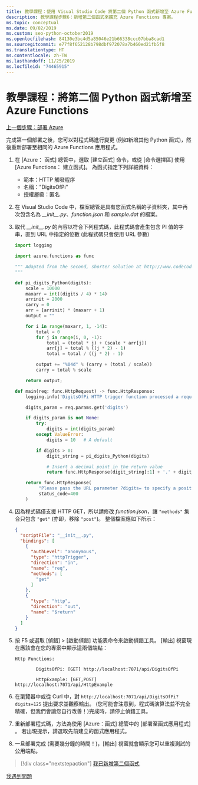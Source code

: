 ```yaml
---
title: 教學課程：使用 Visual Studio Code 將第二個 Python 函式新增至 Azure Functions
description: 教學課程步驟6：新增第二個函式來擴充 Azure Functions 專案。
ms.topic: conceptual
ms.date: 09/02/2019
ms.custom: seo-python-october2019
ms.openlocfilehash: 84130e3bc4d5a85046e21b66338ccc07bba8cad1
ms.sourcegitcommit: e77f8f652128b798dbf972078a7b460ed21fb5f8
ms.translationtype: HT
ms.contentlocale: zh-TW
ms.lasthandoff: 11/25/2019
ms.locfileid: "74465915"
---
```

# <a name="tutorial-add-a-second-python-function-to-azure-functions"></a>教學課程：將第二個 Python 函式新增至 Azure Functions

[上一個步驟：部署 Azure](tutorial-vs-code-serverless-python-05.md)

完成第一個部署之後，您可以對程式碼進行變更 (例如新增其他 Python 函式)，然後重新部署至相同的 Azure Functions 應用程式。

1. 在 [Azure：  函式] 總管中，選取 [建立函式]  命令，或從 [命令選擇區] 使用 [Azure Functions：  建立函式]。 為函式指定下列詳細資料：

    - 範本：HTTP 觸發程序
    - 名稱："DigitsOfPi"
    - 授權層級：匿名

1. 在 Visual Studio Code 中，檔案總管是具有您函式名稱的子資料夾，其中再次包含名為 *\_\_init\_\_.py*、*function.json* 和 *sample.dat* 的檔案。

1. 取代 *\_\_init\_\_.py* 的內容以符合下列程式碼，此程式碼會產生包含 PI 值的字串，直到 URL 中指定的位數 (此程式碼只會使用 URL 參數)

    ```python
    import logging

    import azure.functions as func

    """ Adapted from the second, shorter solution at http://www.codecodex.com/wiki/Calculate_digits_of_pi#Python
    """

    def pi_digits_Python(digits):
        scale = 10000
        maxarr = int((digits / 4) * 14)
        arrinit = 2000
        carry = 0
        arr = [arrinit] * (maxarr + 1)
        output = ""

        for i in range(maxarr, 1, -14):
            total = 0
            for j in range(i, 0, -1):
                total = (total * j) + (scale * arr[j])
                arr[j] = total % ((j * 2) - 1)
                total = total / ((j * 2) - 1)

            output += "%04d" % (carry + (total / scale))
            carry = total % scale

        return output;

    def main(req: func.HttpRequest) -> func.HttpResponse:
        logging.info('DigitsOfPi HTTP trigger function processed a request.')

        digits_param = req.params.get('digits')

        if digits_param is not None:
            try:
                digits = int(digits_param)
            except ValueError:
                digits = 10   # A default

            if digits > 0:
                digit_string = pi_digits_Python(digits)

                # Insert a decimal point in the return value
                return func.HttpResponse(digit_string[:1] + '.' + digit_string[1:])

        return func.HttpResponse(
             "Please pass the URL parameter ?digits= to specify a positive number of digits.",
             status_code=400
        )
    ```

1. 因為程式碼僅支援 HTTP GET，所以請修改 *function.json*，讓 `"methods"` 集合只包含 `"get"` (亦即，移除 `"post"`)。 整個檔案應如下所示：

    ```json
    {
      "scriptFile": "__init__.py",
      "bindings": [
        {
          "authLevel": "anonymous",
          "type": "httpTrigger",
          "direction": "in",
          "name": "req",
          "methods": [
            "get"
          ]
        },
        {
          "type": "http",
          "direction": "out",
          "name": "$return"
        }
      ]
    }
    ```

1. 按 F5 或選取 [偵錯]   > [啟動偵錯]  功能表命令來啟動偵錯工具。 [輸出]  視窗現在應該會在您的專案中顯示這兩個端點：

    ```output
    Http Functions:

            DigitsOfPi: [GET] http://localhost:7071/api/DigitsOfPi

            HttpExample: [GET,POST] http://localhost:7071/api/HttpExample
    ```

1. 在瀏覽器中或從 Curl 中，對 `http://localhost:7071/api/DigitsOfPi?digits=125` 提出要求並觀察輸出。 (您可能會注意到，程式碼演算法並不完全精確，但我們會讓您自行改善！)完成時，請停止偵錯工具。

1. 重新部署程式碼，方法為使用 [Azure：函式]  總管中的 [部署至函式應用程式]  。 若出現提示，請選取先前建立的函式應用程式。

1. 一旦部署完成 (需要幾分鐘的時間！)，[輸出]  視窗就會顯示您可以重複測試的公用端點。

> [!div class="nextstepaction"]
> [我已新增第二個函式](tutorial-vs-code-serverless-python-07.md)

[我遇到問題](https://www.research.net/r/PWZWZ52?tutorial=vscode-functions-python&step=06-second-function)
